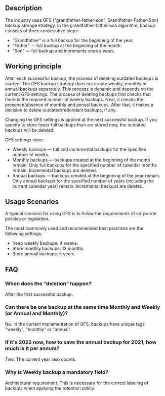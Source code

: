 ## Description

The industry uses GFS ("grandfather-father-son", Grandfather-Father-Son) backup storage strategy.
In the grandfather-father-son algorithm, backup consists of three consecutive steps:

- "Grandfather" is a full backup for the beginning of the year.
- "Father" — full backup at the beginning of the month.
- "Son" — full backup and increments once a week.

## Working principle

After each successful backup, the process of deleting outdated backups is started. The GFS backup strategy does not create weekly, monthly or annual backups separately. This process is dynamic and depends on the current GFS settings. The process of deleting backups first checks that there is the required number of weekly backups. Next, it checks the presence/absence of monthly and annual backups. After that, it makes a decision to delete outdated/redundant backups, if any.

Changing the GFS settings is applied at the next successful backup. If you specify to store fewer full backups than are stored now, the outdated backups will be deleted.

GFS settings store:

- Weekly backups — full and incremental backups for the specified number of weeks.
- Monthly backups — backups created at the beginning of the month remain. Only full backups for the specified number of calendar months remain. Incremental backups are deleted.
- Annual backups — backups created at the beginning of the year remain. Only annual backups for the specified number of years (including the current calendar year) remain. Incremental backups are deleted.

## Usage Scenarios

A typical scenario for using GFS is to follow the requirements of corporate policies or legislation.

The most commonly used and recommended best practices are the following settings.

- Keep weekly backups: 4 weeks.
- Store monthly backups: 12 months.
- Store annual backups: 5 years.

## FAQ

### When does the "deletion" happen?

After the first successful backup.

### Can there be one backup at the same time Monthly and Weekly (or Annual and Monthly)?

No. In the current implementation of GFS, backups have unique tags "weekly", "monthly" or "annual".

### If it's 2022 now, how to save the annual backup for 2021, how much is it per annum?

Two. The current year also counts.

### Why is Weekly backup a mandatory field?

Architectural requirement. This is necessary for the correct labeling of backups when applying the retention policy.
